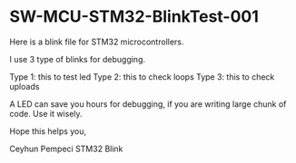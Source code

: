 # SW-MCU-STM32-BlinkTest-001

Here is a blink file for STM32 microcontrollers.

I use 3 type of blinks for debugging.

Type 1: this to test led
Type 2: this to check loops
Type 3: this to check uploads

A LED can save you hours for debugging, if you are writing large chunk of code. Use it wisely.

Hope this helps you,

Ceyhun Pempeci
STM32 Blink


